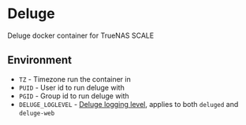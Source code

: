 # Deluge
Deluge docker container for TrueNAS SCALE

## Environment

- `TZ` - Timezone run the container in
- `PUID` - User id to run deluge with
- `PGID` - Group id to run deluge with
- `DELUGE_LOGLEVEL` - [Deluge logging level](https://dev.deluge-torrent.org/wiki/Troubleshooting#AvailableLoglevels), applies to both `deluged` and `deluge-web`
